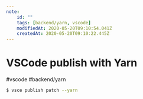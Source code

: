 ```yaml
---
note:
    id: ""
    tags: [backend/yarn, vscode]
    modifiedAt: 2020-05-20T09:10:54.041Z
    createdAt: 2020-05-20T09:10:22.445Z
---
```

# VSCode publish with Yarn
#vscode #backend/yarn 

```bash
$ vsce publish patch --yarn
```